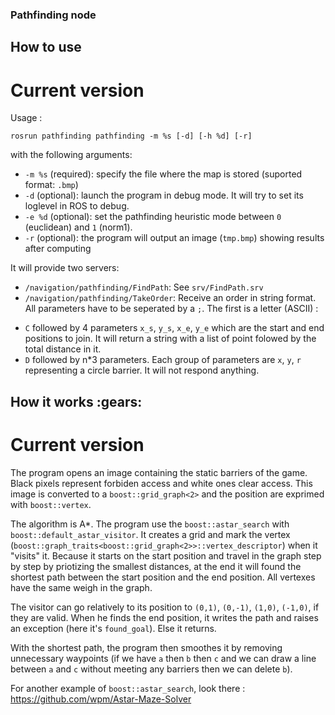 ### Pathfinding node

## How to use
# Current version
Usage :
```
rosrun pathfinding pathfinding -m %s [-d] [-h %d] [-r]
```
with the following arguments:
* `-m %s` (required): specify the file where the map is stored (suported format: `.bmp`)
* `-d` (optional): launch the program in debug mode. It will try to set its loglevel in ROS to debug.
* `-e %d` (optional): set the pathfinding heuristic mode between `0` (euclidean) and `1` (norm1).
* `-r` (optional): the program will output an image (`tmp.bmp`) showing results after computing

It will provide two servers:
* `/navigation/pathfinding/FindPath`: See `srv/FindPath.srv`
* `/navigation/pathfinding/TakeOrder`: Receive an order in string format. All parameters have to be seperated by a `;`. The first is a letter (ASCII) :
- `C` followed by 4 parameters `x_s`, `y_s`, `x_e`, `y_e` which are the start and end positions to join. It will return a string with a list of point folowed by the total distance in it.
- `D` followed by n*3 parameters. Each group of parameters are `x`, `y`, `r` representing a circle barrier. It will not respond anything.

## How it works :gears:
# Current version
The program opens an image containing the static barriers of the game. Black pixels represent forbiden access and white ones clear access. This image is converted to a `boost::grid_graph<2>` and the position are exprimed with `boost::vertex`.

The algorithm is A*. The program use the `boost::astar_search` with `boost::default_astar_visitor`. It creates a grid and mark the vertex (`boost::graph_traits<boost::grid_graph<2>>::vertex_descriptor`) when it "visits" it. Because it starts on the start position and travel in the graph step by step by priotizing the smallest distances, at the end it will found the shortest path between the start position and the end position. All vertexes have the same weigh in the graph.

The visitor can go relatively to its position to `(0,1)`, `(0,-1)`, `(1,0)`, `(-1,0)`, if they are valid. When he finds the end position, it writes the path and raises an exception (here it's `found_goal`). Else it returns.

With the shortest path, the program then smoothes it by removing unnecessary waypoints (if we have `a` then `b` then `c` and we can draw a line between `a` and `c` without meeting any barriers then we can delete `b`).

For another example of `boost::astar_search`, look there : https://github.com/wpm/Astar-Maze-Solver